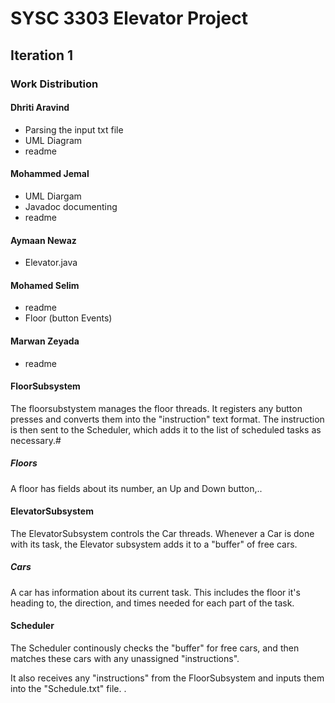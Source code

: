 # SYSC 3303 Elevator Project

## Iteration 1
### Work Distribution
#### Dhriti Aravind
- Parsing the input txt file
- UML Diagram
- readme
#### Mohammed Jemal
- UML Diargam
- Javadoc documenting
- readme
#### Aymaan Newaz
- Elevator.java
#### Mohamed Selim
- readme
- Floor (button Events)
#### Marwan Zeyada
- readme
#### FloorSubsystem
The floorsubstystem manages the floor threads. It registers any button presses and converts them into the "instruction" text format. The instruction is then sent to the Scheduler,
which adds it to the list of scheduled tasks as necessary.#
##### Floors
A floor has fields about its number, an Up and  Down button,..

#### ElevatorSubsystem
The ElevatorSubsystem controls the Car threads. Whenever a Car is done with its task, the Elevator subsystem adds it to a "buffer" of free cars.

##### Cars
A car has information about its current task. This includes the floor it's heading to, the direction, and times needed for each part of the task.

#### Scheduler
The Scheduler continously checks the "buffer" for free cars, and then matches these cars with any unassigned "instructions".

It also receives any "instructions" from the FloorSubsystem and inputs them into the "Schedule.txt" file.
.
